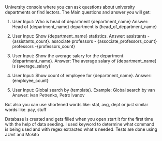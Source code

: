 University console where you can ask questions about university departments or find lectors.
The Main questions and answer you will get:

1. User Input: Who is head of department {department_name}
   Answer: Head of {department_name} department is {head_of_department_name}

2. User Input: Show {department_name} statistics.
   Answer: assistants - {assistants_count}.
   associate professors - {associate_professors_count}
   professors -{professors_count}

3. User Input: Show the average salary for the department {department_name}.
   Answer: The average salary of {department_name} is {average_salary}

4. User Input: Show count of employee for {department_name}.
   Answer: {employee_count}

5. User Input: Global search by {template}.
   Example: Global search by van
   Answer: Ivan Petrenko, Petro Ivanov

But also you can use shortened words like: stat, avg, dept or just similar words like: pay, stuff

Database is created and gets filled when you open start it for the first time with the help of data seeding.
I used keyword to determine what command is being used and with regex extracted what's needed.
Tests are done using JUnit and Mokito
